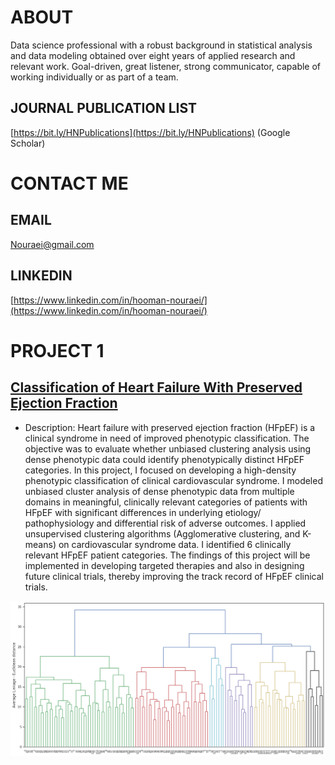 # ABOUT 
Data science professional with a robust background in statistical analysis and data modeling obtained over eight years of applied research and relevant work. Goal-driven, great listener, strong communicator, capable of working individually or as part of a team.

## JOURNAL PUBLICATION LIST

[https://bit.ly/HNPublications](https://bit.ly/HNPublications) (Google Scholar)

# CONTACT ME
## EMAIL
Nouraei@gmail.com 

## LINKEDIN
[https://www.linkedin.com/in/hooman-nouraei/](https://www.linkedin.com/in/hooman-nouraei/)

# PROJECT 1
## [Classification of Heart Failure With Preserved Ejection Fraction](https://github.com/hnouraei/Projects)

* Description: Heart failure with preserved ejection fraction (HFpEF) is a
clinical syndrome in need of improved phenotypic classification. The
objective was to evaluate whether unbiased clustering analysis using
dense phenotypic data could identify phenotypically distinct HFpEF
categories.
In this project, I focused on developing a high-density phenotypic
classification of clinical cardiovascular syndrome. I modeled unbiased
cluster analysis of dense phenotypic data from multiple domains in
meaningful, clinically relevant categories of patients with HFpEF with
significant differences in underlying etiology/ pathophysiology and
differential risk of adverse outcomes. I applied unsupervised clustering algorithms (Agglomerative clustering, and K-means) 
on cardiovascular syndrome data. I identified 6 clinically relevant HFpEF patient categories. The findings of this project will 
be implemented in developing targeted therapies and also in designing future clinical trials, thereby improving
the track record of HFpEF clinical trials. 

![](/images/AverageLinkage.png)
